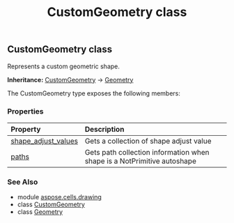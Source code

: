 ﻿---
title: CustomGeometry class
second_title: Aspose.Cells for Python via .NET API References
description: 
type: docs
weight: 140
url: /aspose.cells.drawing/customgeometry/
is_root: false
---

## CustomGeometry class

Represents a custom geometric shape.



**Inheritance:** [CustomGeometry](/cells/python-net/aspose.cells.drawing/customgeometry) → 
[Geometry](/cells/python-net/aspose.cells.drawing/geometry)



The CustomGeometry type exposes the following members:

### Properties
| Property | Description |
| :- | :- |
| [shape_adjust_values](/cells/python-net/aspose.cells.drawing/customgeometry/shape_adjust_values) | Gets a collection of shape adjust value |
| [paths](/cells/python-net/aspose.cells.drawing/customgeometry/paths) | Gets path collection information when shape is a NotPrimitive autoshape |



### See Also
* module [aspose.cells.drawing](..)
* class [CustomGeometry](/cells/python-net/aspose.cells.drawing/customgeometry)
* class [Geometry](/cells/python-net/aspose.cells.drawing/geometry)
